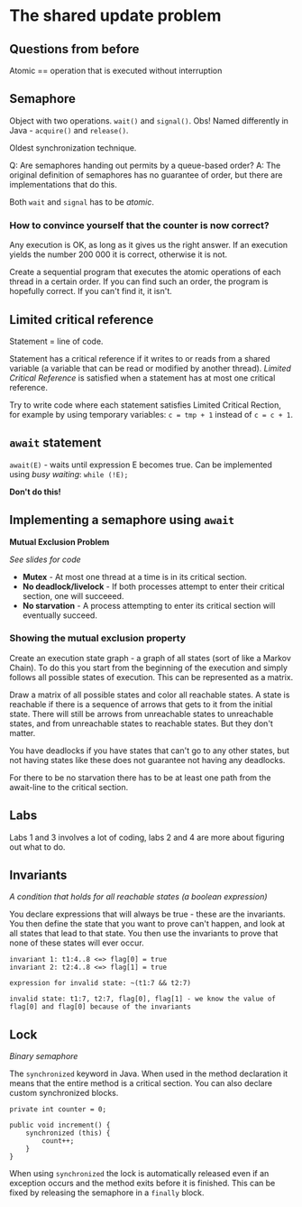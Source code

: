 # The shared update problem

## Questions from before

Atomic == operation that is executed without interruption

## Semaphore

Object with two operations. `wait()` and `signal()`. Obs! Named differently in Java - `acquire()` and `release()`.

Oldest synchronization technique.

Q: Are semaphores handing out permits by a queue-based order?
A: The original definition of semaphores has no guarantee of order, but there are implementations that do this.

Both `wait` and `signal` has to be *atomic*.

### How to convince yourself that the counter is now correct?

Any execution is OK, as long as it gives us the right answer. If an execution yields the number 200 000 it is correct, otherwise it is not. 

Create a sequential program that executes the atomic operations of each thread in a certain order. If you can find such an order, the program is hopefully correct. If you can't find it, it isn't.

## Limited critical reference

Statement = line of code.

Statement has a critical reference if it writes to or reads from a shared variable (a variable that can be read or modified by another thread). *Limited Critical Reference* is satisfied when a statement has at most one critical reference.

Try to write code where each statement satisfies Limited Critical Rection, for example by using temporary variables: `c = tmp + 1` instead of `c = c + 1`.

## `await` statement

`await(E)` - waits until expression E becomes true. Can be implemented using *busy waiting*: `while (!E);`

**Don't do this!**

## Implementing a semaphore using `await`

**Mutual Exclusion Problem**

*See slides for code*

* **Mutex** - At most one thread at a time is in its critical section.
* **No deadlock/livelock** - If both processes attempt to enter their critical section, one will succeeed.
* **No  starvation** - A process attempting to enter its critical section will eventually succeed.

### Showing the mutual exclusion property

Create an execution state graph - a graph of all states (sort of like a Markov Chain). To do this you start from the beginning of the execution and simply follows all possible states of execution. This can be represented as a matrix.

Draw a matrix of all possible states and color all reachable states. A state is reachable if there is a sequence of arrows that gets to it from the initial state. There will still be arrows from unreachable states to unreachable states, and from unreachable states to reachable states. But they don't matter.

You have deadlocks if you have states that can't go to any other states, but not having states like these does not guarantee not having any deadlocks.

For there to be no starvation there has to be at least one path from the await-line to the critical section.

## Labs

Labs 1 and 3 involves a lot of coding, labs 2 and 4 are more about figuring out what to do.

## Invariants

*A condition that holds for all reachable states (a boolean expression)*

You declare expressions that will always be true - these are the invariants. You then define the state that you want to prove can't happen, and look at all states that lead to that state. You then use the invariants to prove that none of these states will ever occur.

    invariant 1: t1:4..8 <=> flag[0] = true
    invariant 2: t2:4..8 <=> flag[1] = true
    
    expression for invalid state: ~(t1:7 && t2:7)
    
    invalid state: t1:7, t2:7, flag[0], flag[1] - we know the value of flag[0] and flag[0] because of the invariants

## Lock

*Binary semaphore*

The `synchronized` keyword in Java. When used in the method declaration it means that the entire method is a critical section. You can also declare custom synchronized blocks.

    private int counter = 0;
    
    public void increment() {
        synchronized (this) {
            count++;
        }
    }

When using `synchronized` the lock is automatically released even if an exception occurs and the method exits before it is finished. This can be fixed by releasing the semaphore in a `finally` block.


